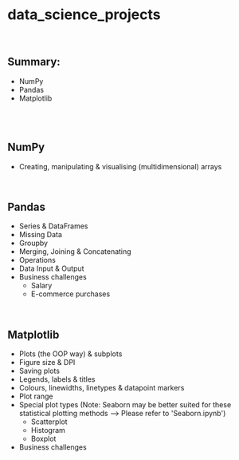 # data_science_projects
<br>

## Summary:

  - NumPy 
  - Pandas
  - Matplotlib
<br>
<br>

## NumPy
  - Creating, manipulating & visualising (multidimensional) arrays
<br> 

## Pandas
  - Series & DataFrames
  - Missing Data
  - Groupby
  - Merging, Joining & Concatenating
  - Operations
  - Data Input & Output
  - Business challenges
    * Salary
    * E-commerce purchases
<br>

## Matplotlib
  - Plots (the OOP way) & subplots
  - Figure size & DPI
  - Saving plots
  - Legends, labels & titles
  - Colours, linewidths, linetypes & datapoint markers
  - Plot range
  - Special plot types (Note: Seaborn may be better suited for these statistical plotting methods --> Please refer to 'Seaborn.ipynb')
    * Scatterplot
    * Histogram
    * Boxplot
  - Business challenges
<br>

